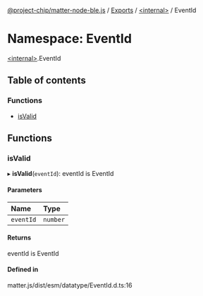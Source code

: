 [@project-chip/matter-node-ble.js](../README.md) / [Exports](../modules.md) / [\<internal\>](internal_.md) / EventId

# Namespace: EventId

[\<internal\>](internal_.md).EventId

## Table of contents

### Functions

- [isValid](internal_.EventId.md#isvalid)

## Functions

### isValid

▸ **isValid**(`eventId`): eventId is EventId

#### Parameters

| Name | Type |
| :------ | :------ |
| `eventId` | `number` |

#### Returns

eventId is EventId

#### Defined in

matter.js/dist/esm/datatype/EventId.d.ts:16
